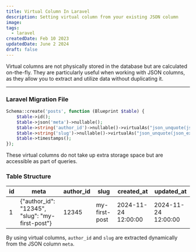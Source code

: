 ```yaml
---
title: Virtual Column In Laravel
description: Setting virtual column from your existing JSON column
image:
tags:
  - laravel
createdDate: Feb 10 2023
updatedDate: June 2 2024
draft: false
---
```


Virtual columns are not physically stored in the database but are calculated on-the-fly. They are particularly useful when working with JSON columns, as they allow you to extract and utilize data without duplicating it.

---

### Laravel Migration File

```php
Schema::create('posts', function (Blueprint $table) {
    $table->id();
    $table->json('meta')->nullable();
    $table->string('author_id')->nullable()->virtualAs("json_unquote(json_extract(meta, '$.author_id'))");
    $table->string('slug')->nullable()->virtualAs("json_unquote(json_extract(meta, '$.slug'))");
    $table->timestamps();
});
```

These virtual columns do not take up extra storage space but are accessible as part of queries.

### Table Structure

| id  | meta                                            | author_id | slug          | created_at          | updated_at          |
| --- | ----------------------------------------------- | --------- | ------------- | ------------------- | ------------------- |
| 1   | {"author_id": "12345", "slug": "my-first-post"} | 12345     | my-first-post | 2024-11-24 12:00:00 | 2024-11-24 12:00:00 |

By using virtual columns, `author_id` and `slug` are extracted dynamically from the JSON column `meta`.
